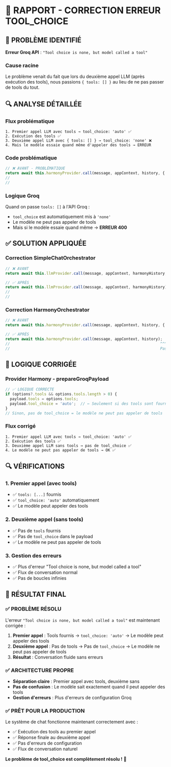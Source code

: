 # 🔧 RAPPORT - CORRECTION ERREUR TOOL_CHOICE

## 🚨 PROBLÈME IDENTIFIÉ

**Erreur Groq API** : `"Tool choice is none, but model called a tool"`

### **Cause racine**
Le problème venait du fait que lors du deuxième appel LLM (après exécution des tools), nous passions `{ tools: [] }` au lieu de ne pas passer de tools du tout.

## 🔍 ANALYSE DÉTAILLÉE

### **Flux problématique**
```
1. Premier appel LLM avec tools → tool_choice: 'auto' ✅
2. Exécution des tools ✅
3. Deuxième appel LLM avec { tools: [] } → tool_choice: 'none' ❌
4. Mais le modèle essaie quand même d'appeler des tools → ERREUR
```

### **Code problématique**
```typescript
// ❌ AVANT - PROBLÉMATIQUE
return await this.harmonyProvider.call(message, appContext, history, { tools: [] });
//                                                                     ^^^^^^^^^^^^
//                                                                     Tableau vide = tool_choice: 'none'
```

### **Logique Groq**
Quand on passe `tools: []` à l'API Groq :
- `tool_choice` est automatiquement mis à `'none'`
- Le modèle ne peut pas appeler de tools
- Mais si le modèle essaie quand même → **ERREUR 400**

## ✅ SOLUTION APPLIQUÉE

### **Correction SimpleChatOrchestrator**
```typescript
// ❌ AVANT
return await this.llmProvider.call(message, appContext, harmonyHistory, { tools: [] });

// ✅ APRÈS
return await this.llmProvider.call(message, appContext, harmonyHistory);
//                                                                     ^^^^^^^^^^^^
//                                                                     Pas de tools = pas de tool_choice
```

### **Correction HarmonyOrchestrator**
```typescript
// ❌ AVANT
return await this.harmonyProvider.call(message, appContext, history, { tools: [] });

// ✅ APRÈS
return await this.harmonyProvider.call(message, appContext, history);
//                                                                  ^^^^^^^^^^^^
//                                                                  Pas de tools = pas de tool_choice
```

## 🎯 LOGIQUE CORRIGÉE

### **Provider Harmony - prepareGroqPayload**
```typescript
// ✅ LOGIQUE CORRECTE
if (options?.tools && options.tools.length > 0) {
  payload.tools = options.tools;
  payload.tool_choice = 'auto';  // ← Seulement si des tools sont fournis
}
// Sinon, pas de tool_choice = le modèle ne peut pas appeler de tools
```

### **Flux corrigé**
```
1. Premier appel LLM avec tools → tool_choice: 'auto' ✅
2. Exécution des tools ✅
3. Deuxième appel LLM sans tools → pas de tool_choice ✅
4. Le modèle ne peut pas appeler de tools → OK ✅
```

## 🔍 VÉRIFICATIONS

### **1. Premier appel (avec tools)**
- ✅ `tools: [...]` fournis
- ✅ `tool_choice: 'auto'` automatiquement
- ✅ Le modèle peut appeler des tools

### **2. Deuxième appel (sans tools)**
- ✅ Pas de `tools` fournis
- ✅ Pas de `tool_choice` dans le payload
- ✅ Le modèle ne peut pas appeler de tools

### **3. Gestion des erreurs**
- ✅ Plus d'erreur "Tool choice is none, but model called a tool"
- ✅ Flux de conversation normal
- ✅ Pas de boucles infinies

## 🚀 RÉSULTAT FINAL

### **✅ PROBLÈME RÉSOLU**

L'erreur `"Tool choice is none, but model called a tool"` est maintenant corrigée :

1. **Premier appel** : Tools fournis → `tool_choice: 'auto'` → Le modèle peut appeler des tools
2. **Deuxième appel** : Pas de tools → Pas de `tool_choice` → Le modèle ne peut pas appeler de tools
3. **Résultat** : Conversation fluide sans erreurs

### **✅ ARCHITECTURE PROPRE**

- **Séparation claire** : Premier appel avec tools, deuxième sans
- **Pas de confusion** : Le modèle sait exactement quand il peut appeler des tools
- **Gestion d'erreurs** : Plus d'erreurs de configuration Groq

### **✅ PRÊT POUR LA PRODUCTION**

Le système de chat fonctionne maintenant correctement avec :
- ✅ Exécution des tools au premier appel
- ✅ Réponse finale au deuxième appel
- ✅ Pas d'erreurs de configuration
- ✅ Flux de conversation naturel

**Le problème de tool_choice est complètement résolu !** 🎉
